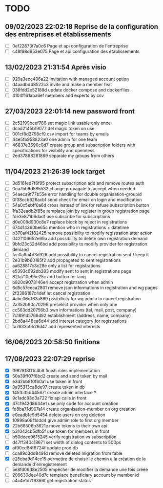 # TODO
## 09/02/2023 22:02:18 Reprise de la configuration des entreprises et établissements
- [ ] 0ef22873f7a0c6 Page et api configuration de l'entreprise
- [ ] c48f98d953e075 Page et api configuration des établissements
## 13/02/2023 21:31:54 Après visio
- [ ] 929a3ecc406a22 invitation with managed account option
- [ ] d4aadbd48522c3 invite and make a member feat
- [ ] 038fdd2e52188d update docker compose and dockerfiles
- [ ] 4104f161aba6ef members and experts by csv
## 27/03/2023 22:01:14 new password front
- [ ] 2c52199bcef786 set magic link usable only once
- [ ] dcad2145b19077 del magic token on use
- [ ] 001cf8d2798cf9 csv import for teams by emails
- [ ] 44e5fb958823a0 one admin for one team
- [ ] 46837e3690c0d7 create group and subscription folders with specifications for visibility and openness
- [ ] 2ed37868281869 separate my groups from others
## 11/04/2023 21:26:39 lock target
- [ ] 3d5161ed7f6f95 protect subscription add and remove routes auth
- [ ] 0ea7bb6d585532 change propagate to accept when needed
- [ ] 54aeca9f77b55e error handling for double organisation-groupid
- [ ] 0f38ccb626acbf send check for email on login and modification
- [ ] 54a0c5ebff0a6d cross instead of link for refuse subscription button
- [ ] 1fa32eadb2f85e remplace join by register in group registration page
- [ ] fde3e871b6dadf use subscribe for subscriptions
- [ ] d0e008d930c8e7 replace block by reject in registrations
- [ ] 674d14360be65c mention who in registrations + datetime
- [ ] b370af42f82425 remove possibility to modify registration after action
- [ ] 042f106652e69a add possibility to delete own registration demand
- [ ] 9bfd23c52d46bd add possibility to modify provider for registration demand
- [ ] fac0a9a4d3d926 add possibility to cancel registration sent / keep it
- [ ] 2e31b9b60185f2 add propagated to sent registrations
- [ ] aa628817c3c28e only a list for registrations
- [ ] e5393c692db283 modify sent to sent in registrations page
- [ ] 82fa710e95e25c add button for lang
- [ ] b820d9073146e4 accept registration when admin
- [ ] 6d5c57eeca2801 remove json informations in registration and wg pages
- [ ] 2f3386187c4def let cancel registration
- [ ] 4abc06d163a869 pssibilioty for wg admin to cancel registration
- [ ] 2a352b60c70296 preselect provider when only one
- [ ] cc563dd20756b3 own informations (tel, mail, post, company)
- [ ] 7c1891d5768d92 establishment (address, name, company)
- [ ] 2bd8a448ea6d44 add interest category for registrations
- [ ] fa7633a0526d47 add represented interests
## 16/06/2023 20:58:50 finitions
## 17/08/2023 22:07:29 reprise
- [x] f992818f11c4b8 finish roles implementation
- [x] 50a39ff07f8bd2 create and send token by mail
- [x] e3d2bb8f0f60a1 use token in front
- [x] 0a95313ca8de97 create token in db
- [x] 145fb35b44567f create admin interface ?
- [x] 9c1adc83d3a722 fix api calls in front
- [x] 47c1942d8644e1 use only code for account creation
- [x] fd8ba71d907a14 create organisation-member on org creation
- [x] e0eadb1e9d5454 delete users on org deletion
- [x] 10998a09f1ddd4 give admin role to first org member
- [x] 22b66506b3621e move tokens to their own api
- [x] b31042cb5dfb5f use token for members in front
- [ ] b50deee9615245 verify registration vs subscription  
- [ ] d47ff340c18671 set width of dialog contents to 500px  
- [x] af90cd84f8724f update prod db  
- [ ] cca89d3dd8491d remove deleted migration from table  
- [x] e25cba9d14cc15 permettre de choisir le chemin à la création de la demande d'enregistrement  
- [ ] 5e8fd06d8e2505 empêcher de modifier la demande une fois créée  
- [ ] 209630dee40d7c remplace beneficiary account by member id  
- [ ] c4c4e1d7f9366f get registration status  
